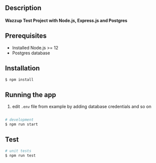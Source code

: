 ## Description
#### Wazzup Test Project with Node.js, Express.js and Postgres

## Prerequisites
* Installed Node.js >= 12
* Postgres database

## Installation

```bash
$ npm install
```

## Running the app

1. edit `.env` file from example by adding database credentials and so on

```bash

# development
$ npm run start
```

## Test

```bash
# unit tests
$ npm run test
```
